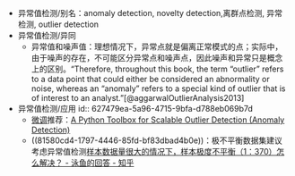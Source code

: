 - 异常值检测/别名：anomaly detection, novelty detection,离群点检测, 异常检测, outlier detection
- 异常值检测/异同
	- 异常值和噪声值：理想情况下，异常点就是偏离正常模式的点；实际中，由于噪声的存在，不可能区分异常点和噪声点，因此噪声和异常只是概念上的区别。“Therefore, throughout this book, the term “outlier” refers to a data point that could either be considered an abnormality or noise, whereas an “anomaly” refers to a special kind of outlier that is of interest to an analyst.”[@aggarwalOutlierAnalysis2013]
- 异常值检测/应用
  id:: 627479ea-5a96-4715-9bfa-d788eb069b7d
	- [微调](https://zhuanlan.zhihu.com/p/58313521)推荐：[A Python Toolbox for Scalable Outlier Detection (Anomaly Detection)](https://github.com/yzhao062/pyod)
	- ((81580cd4-1797-4446-85fd-bf83dbad4b0e))：极不平衡数据集建议考虑异常值检测[样本数据量很大的情况下，样本极度不平衡（1：370）怎么解决？ - 泳鱼的回答 - 知乎](https://www.zhihu.com/question/324187407/answer/2278200010)